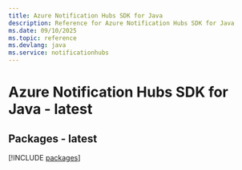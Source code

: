 ```yaml
---
title: Azure Notification Hubs SDK for Java
description: Reference for Azure Notification Hubs SDK for Java
ms.date: 09/10/2025
ms.topic: reference
ms.devlang: java
ms.service: notificationhubs
---
```

# Azure Notification Hubs SDK for Java - latest
## Packages - latest
[!INCLUDE [packages](notification-hubs-index.md)]